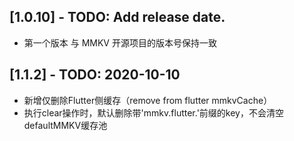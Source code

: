 
## [1.0.10] - TODO: Add release date.

* 第一个版本 与 MMKV 开源项目的版本号保持一致

## [1.1.2] - TODO: 2020-10-10

* 新增仅删除Flutter侧缓存（remove from flutter mmkvCache）
* 执行clear操作时，默认删除带'mmkv.flutter.'前缀的key，不会清空defaultMMKV缓存池